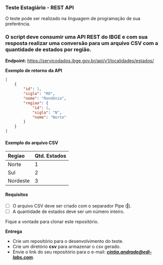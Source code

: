 ### Teste Estagiário - REST API

O teste pode ser realizado na linguagem de programação de sua preferência.

### O script deve consumir uma API REST do IBGE e com sua resposta realizar uma conversão para um arquivo CSV com a quantidade de estados por região. 

**Endpoint:** https://servicodados.ibge.gov.br/api/v1/localidades/estados/

**Exemplo de retorno da API**

```JSON
[
    {
        "id": 1,
        "sigla": "RO",
        "nome": "Rondônia",
        "regiao": {
            "id": 1,
            "sigla": "N",
            "nome": "Norte"
        }
    }
]
```

#### **Exemplo do arquivo CSV**

| Regiao   | Qtd. Estados |
| :------- | ------------ |
| Norte    | 1            |
| Sul      | 2            |
| Nordeste | 3            |

#### **Requisitos**

- [ ] O arquivo CSV deve ser criado com o separador Pipe (**|**).
- [ ] A quantidade de estados deve ser um número inteiro.

Fique a vontade para clonar este repositório.

**Entrega**

- Crie um repositório para o desenvolvimento do teste.
- Crie um diretório **csv** para armazenar o csv gerado.
-  Envie o link do seu repositório para o e-mail: ***cintia.andrade@edi-labs.com***.
